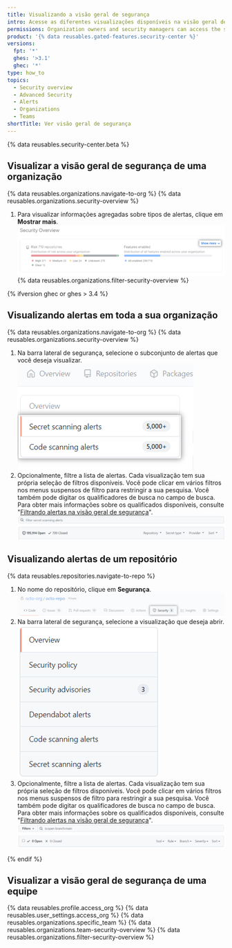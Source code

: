 ```yaml
---
title: Visualizando a visão geral de segurança
intro: Acesse as diferentes visualizações disponíveis na visão geral de segurança
permissions: Organization owners and security managers can access the security overview for organizations. Members of a team can see the security overview for repositories that the team has admin privileges for.
product: '{% data reusables.gated-features.security-center %}'
versions:
  fpt: '*'
  ghes: '>3.1'
  ghec: '*'
type: how_to
topics:
  - Security overview
  - Advanced Security
  - Alerts
  - Organizations
  - Teams
shortTitle: Ver visão geral de segurança
---
```


{% data reusables.security-center.beta %}

## Visualizar a visão geral de segurança de uma organização

{% data reusables.organizations.navigate-to-org %}
{% data reusables.organizations.security-overview %}
1. Para visualizar informações agregadas sobre tipos de alertas, clique em **Mostrar mais**. ![Botão mostrar mais](/assets/images/help/organizations/security-overview-show-more-button.png)
{% data reusables.organizations.filter-security-overview %}

{% ifversion ghec or ghes > 3.4 %}

## Visualizando alertas em toda a sua organização

{% data reusables.organizations.navigate-to-org %}
{% data reusables.organizations.security-overview %}
1. Na barra lateral de segurança, selecione o subconjunto de alertas que você deseja visualizar. ![Ver subconjunto de alerta](/assets/images/help/organizations/view-alert-subset.png)
2. Opcionalmente, filtre a lista de alertas. Cada visualização tem sua própria seleção de filtros disponíveis. Você pode clicar em vários filtros nos menus suspensos de filtro para restringir a sua pesquisa. Você também pode digitar os qualificadores de busca no campo de busca. Para obter mais informações sobre os qualificados disponíveis, consulte "[Filtrando alertas na visão geral de segurança](/code-security/security-overview/filtering-alerts-in-the-security-overview)". ![Os menus de filtro suspenso e o campo de repositórios de pesquisa na visualização de digitalização de segredo](/assets/images/help/organizations/secret-scanning-filter-alerts.png)

## Visualizando alertas de um repositório

{% data reusables.repositories.navigate-to-repo %}
1. No nome do repositório, clique em **Segurança**. ![Aba de segurança do repositório](/assets/images/help/repository/security-tab.png)
2. Na barra lateral de segurança, selecione a visualização que deseja abrir. ![Subconjunto de alerta para visualização do repositório](/assets/images/help/repository/repo-security-side-panel.png)
3. Opcionalmente, filtre a lista de alertas. Cada visualização tem sua própria seleção de filtros disponíveis. Você pode clicar em vários filtros nos menus suspensos de filtro para restringir a sua pesquisa. Você também pode digitar os qualificadores de busca no campo de busca. Para obter mais informações sobre os qualificados disponíveis, consulte "[Filtrando alertas na visão geral de segurança](/code-security/security-overview/filtering-alerts-in-the-security-overview)". ![Menu de filtros suspenso na visualização de alertas da digitalização de segredo do repositório](/assets/images/help/repository/repo-code-scanning-filter-and-search.png)

{% endif %}

## Visualizar a visão geral de segurança de uma equipe

{% data reusables.profile.access_org %}
{% data reusables.user_settings.access_org %}
{% data reusables.organizations.specific_team %}
{% data reusables.organizations.team-security-overview %}
{% data reusables.organizations.filter-security-overview %}
